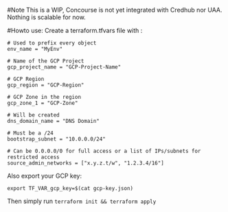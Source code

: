 #Note
This is a WIP, Concourse is not yet integrated with Credhub nor UAA.
Nothing is scalable for now.

#Howto use:
Create a terraform.tfvars file with :
```
# Used to prefix every object
env_name = "MyEnv"

# Name of the GCP Project
gcp_project_name = "GCP-Project-Name"

# GCP Region
gcp_region = "GCP-Region"

# GCP Zone in the region
gcp_zone_1 = "GCP-Zone"

# Will be created
dns_domain_name = "DNS Domain"

# Must be a /24
bootstrap_subnet = "10.0.0.0/24"

# Can be 0.0.0.0/0 for full access or a list of IPs/subnets for restricted access
source_admin_networks = ["x.y.z.t/w", "1.2.3.4/16"] 

```

Also export your GCP key:
```
export TF_VAR_gcp_key=$(cat gcp-key.json)
```

Then simply run `terraform init && terraform apply`
